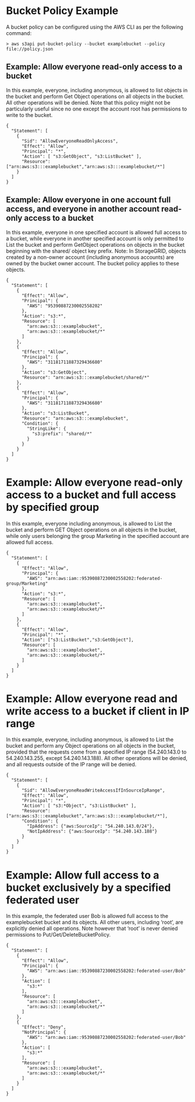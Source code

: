 # Bucket Policy Example

A bucket policy can be configured using the AWS CLI as per the following command:

```
> aws s3api put-bucket-policy --bucket examplebucket --policy file://policy.json
```

## Example: Allow everyone read-only access to a bucket

In this example, everyone, including anonymous, is allowed to list objects in the bucket and perform Get Object operations on all objects in the bucket. All other operations will be denied. Note that this policy might not be particularly useful since no one except the account root has permissions to write to the bucket.

```
{ 
  "Statement": [
    {
      "Sid": "AllowEveryoneReadOnlyAccess",
      "Effect": "Allow",
      "Principal": "*",
      "Action": [ "s3:GetObject", "s3:ListBucket" ],
      "Resource": ["arn:aws:s3:::examplebucket","arn:aws:s3:::examplebucket/*"]
    }
  ]
}
```

## Example: Allow everyone in one account full access, and everyone in another account read-only access to a bucket

In this example, everyone in one specified account is allowed full access to a bucket, while everyone in another specified account is only permitted to List the bucket and perform GetObject operations on objects in the bucket beginning with the shared/ object key prefix.
Note: In StorageGRID, objects created by a non-owner account (including anonymous accounts) are owned by the bucket owner account. The bucket policy applies to these objects.

```
{
  "Statement": [
    {
      "Effect": "Allow",
      "Principal": {
        "AWS": "95390887230002558202"
      },
      "Action": "s3:*",
      "Resource": [
        "arn:aws:s3:::examplebucket",
        "arn:aws:s3:::examplebucket/*"
      ]
    },
    {
      "Effect": "Allow",
      "Principal": {
        "AWS": "31181711887329436680"
      },
      "Action": "s3:GetObject",
      "Resource": "arn:aws:s3:::examplebucket/shared/*"
    },
    {
      "Effect": "Allow",
      "Principal": {
        "AWS": "31181711887329436680"
      },
      "Action": "s3:ListBucket",
      "Resource": "arn:aws:s3:::examplebucket",
      "Condition": {
        "StringLike": {
          "s3:prefix": "shared/*"
        }
      }
    }  
  ]
}
```

# Example: Allow everyone read-only access to a bucket and full access by specified group

In this example, everyone including anonymous, is allowed to List the bucket and perform GET Object operations on all objects in the bucket, while only users belonging the group Marketing in the specified account are allowed full access.

```
{
  "Statement": [
    {
      "Effect": "Allow",
      "Principal": {
        "AWS": "arn:aws:iam::95390887230002558202:federated-group/Marketing"
      },
      "Action": "s3:*",
      "Resource": [
        "arn:aws:s3:::examplebucket",
        "arn:aws:s3:::examplebucket/*"
      ]
    },
    {
      "Effect": "Allow",
      "Principal": "*",
      "Action": ["s3:ListBucket","s3:GetObject"],
      "Resource": [
        "arn:aws:s3:::examplebucket",
        "arn:aws:s3:::examplebucket/*"
      ]
    }
  ]
}
```

# Example: Allow everyone read and write access to a bucket if client in IP range

In this example, everyone, including anonymous, is allowed to List the bucket and perform any Object operations on all objects in the bucket, provided that the requests come from a specified IP range (54.240.143.0 to 54.240.143.255, except 54.240.143.188). All other operations will be denied, and all requests outside of the IP range will be denied.

```
{ 
  "Statement": [
    {
      "Sid": "AllowEveryoneReadWriteAccessIfInSourceIpRange",
      "Effect": "Allow",
      "Principal": "*",
      "Action": [ "s3:*Object", "s3:ListBucket" ],
      "Resource": ["arn:aws:s3:::examplebucket","arn:aws:s3:::examplebucket/*"],
      "Condition": {
        "IpAddress": {"aws:SourceIp": "54.240.143.0/24"},
        "NotIpAddress": {"aws:SourceIp": "54.240.143.188"} 
      }
    }
  ]
}
```

# Example: Allow full access to a bucket exclusively by a specified federated user

In this example, the federated user Bob is allowed full access to the examplebucket bucket and its objects. All other users, including ‘root’, are explicitly denied all operations. Note however that ‘root’ is never denied permissions to Put/Get/DeleteBucketPolicy.

```
{
  "Statement": [
    {
      "Effect": "Allow",
      "Principal": {
        "AWS": "arn:aws:iam::95390887230002558202:federated-user/Bob"
      },
      "Action": [
        "s3:*"
      ],
      "Resource": [
        "arn:aws:s3:::examplebucket",
        "arn:aws:s3:::examplebucket/*"
      ]
    },
    {
      "Effect": "Deny",
      "NotPrincipal": {
        "AWS": "arn:aws:iam::95390887230002558202:federated-user/Bob"
      },
      "Action": [
        "s3:*"
      ],
      "Resource": [
        "arn:aws:s3:::examplebucket",
        "arn:aws:s3:::examplebucket/*"
      ]
    }
  ]
}
```